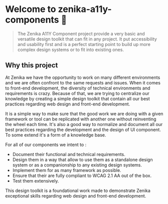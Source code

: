 # Welcome to zenika-a11y-components 👋
<!-- ![Version](https://img.shields.io/badge/version-0.0.0-blue.svg?cacheSeconds=2592000) -->
<!-- [![License: MIT](https://img.shields.io/badge/License-MIT-yellow.svg)](#) -->

> The Zenika A11Y Component project provide a very basic and versatile design toolkit that can fit in any project. It put accessibility and usability first and is a perfect starting point to build up more complex design systems or to fit into existing ones.


## Why this project

At Zenika we have the opportunity to work on many different environments and we are often confront to the same requests and issues. When it comes to front-end development, the diversity of technical environments and requirements is crazy. Because of that, we are trying to centralize our knowledge by creating a simple design toolkit that contain all our best practices regarding web design and front-end development.

It is a simple way to make sure that the good work we are doing with a given framework or tool can be replicated with another one without reinventing the wheel each time. It's also a good way to normalize and document all our best practices regarding the development and the design of UI component. To some extend it's a form of a knowledge base.

For all of our components we intent to :
 - Document their functional and technical requirements.
 - Design them in a way that allow to use them as a standalone design system or as a companionship to any existing design systems.
 - Implement them for as many framework as possible.
 - Ensure that their are fully compliant to WCAG 2.1 AA out of the box.
 - Test them extensively.

This design toolkit is a foundational work made to demonstrate Zenika exceptional skills regarding web design and front-end development.
